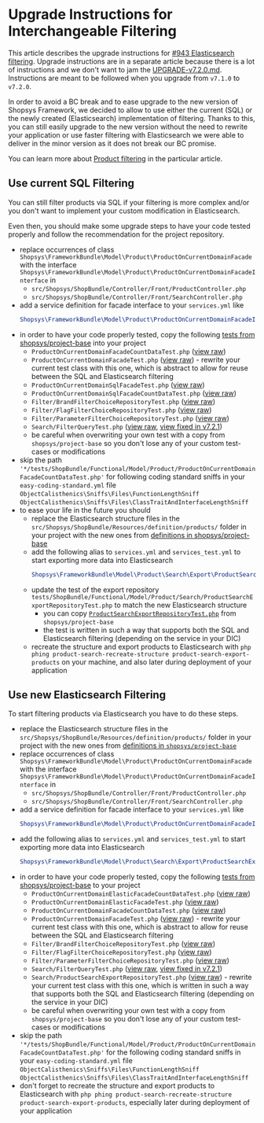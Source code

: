 # Upgrade Instructions for Interchangeable Filtering

This article describes the upgrade instructions for [#943 Elasticsearch filtering](https://github.com/shopsys/shopsys/pull/943).
Upgrade instructions are in a separate article because there is a lot of instructions and we don't want to jam the [UPGRADE-v7.2.0.md](./UPGRADE-v7.2.0.md).
Instructions are meant to be followed when you upgrade from `v7.1.0` to `v7.2.0`.

In order to avoid a BC break and to ease upgrade to the new version of Shopsys Framework,
we decided to allow to use either the current (SQL) or the newly created (Elasticsearch) implementation of filtering.
Thanks to this, you can still easily upgrade to the new version without the need to rewrite your application
or use faster filtering with Elasticsearch we were able to deliver in the minor version as it does not break our BC promise.

You can learn more about [Product filtering](../model/front-end-product-filtering.md) in the particular article.

## Use current SQL Filtering
You can still filter products via SQL if your filtering is more complex and/or you don't want to implement your custom modification in Elasticsearch.

Even then, you should make some upgrade steps to have your code tested properly and follow the recommendation for the project repository.

- replace occurrences of class `Shopsys\FrameworkBundle\Model\Product\ProductOnCurrentDomainFacade` with the interface `Shopsys\FrameworkBundle\Model\Product\ProductOnCurrentDomainFacadeInterface` in
    - `src/Shopsys/ShopBundle/Controller/Front/ProductController.php`
    - `src/Shopsys/ShopBundle/Controller/Front/SearchController.php`
- add a service definition for facade interface to your `services.yml` like
    ```yaml
    Shopsys\FrameworkBundle\Model\Product\ProductOnCurrentDomainFacadeInterface: '@Shopsys\FrameworkBundle\Model\Product\ProductOnCurrentDomainFacade'
    ```
- in order to have your code properly tested, copy the following [tests from shopsys/project-base](https://github.com/shopsys/project-base/blob/v7.2.0/tests/ShopBundle/Functional/Model/Product) into your project
    - `ProductOnCurrentDomainFacadeCountDataTest.php` ([view raw](https://github.com/shopsys/project-base/raw/v7.2.0/tests/ShopBundle/Functional/Model/Product/ProductOnCurrentDomainFacadeCountDataTest.php))
    - `ProductOnCurrentDomainFacadeTest.php` ([view raw](https://github.com/shopsys/project-base/raw/v7.2.0/tests/ShopBundle/Functional/Model/Product/ProductOnCurrentDomainFacadeTest.php)) -
    rewrite your current test class with this one, which is abstract to allow for reuse between the SQL and Elasticsearch filtering
    - `ProductOnCurrentDomainSqlFacadeTest.php` ([view raw](https://github.com/shopsys/project-base/raw/v7.2.0/tests/ShopBundle/Functional/Model/Product/ProductOnCurrentDomainSqlFacadeTest.php))
    - `ProductOnCurrentDomainSqlFacadeCountDataTest.php` ([view raw](https://github.com/shopsys/project-base/raw/v7.2.0/tests/ShopBundle/Functional/Model/Product/ProductOnCurrentDomainSqlFacadeCountDataTest.php))
    - `Filter/BrandFilterChoiceRepositoryTest.php` ([view raw](https://github.com/shopsys/project-base/raw/v7.2.0/tests/ShopBundle/Functional/Model/Product/Filter/BrandFilterChoiceRepositoryTest.php))
    - `Filter/FlagFilterChoiceRepositoryTest.php` ([view raw](https://github.com/shopsys/project-base/raw/v7.2.0/tests/ShopBundle/Functional/Model/Product/Filter/FlagFilterChoiceRepositoryTest.php))
    - `Filter/ParameterFilterChoiceRepositoryTest.php` ([view raw](https://github.com/shopsys/project-base/raw/v7.2.0/tests/ShopBundle/Functional/Model/Product/Filter/ParameterFilterChoiceRepositoryTest.php))
    - `Search/FilterQueryTest.php` ([view raw](https://github.com/shopsys/project-base/raw/v7.2.0/tests/ShopBundle/Functional/Model/Product/Search/FilterQueryTest.php), [view fixed in v7.2.1](https://github.com/shopsys/project-base/raw/v7.2.1/tests/ShopBundle/Functional/Model/Product/Search/FilterQueryTest.php))
    - be careful when overwriting your own test with a copy from `shopsys/project-base` so you don't lose any of your custom test-cases or modifications
- skip the path `'*/tests/ShopBundle/Functional/Model/Product/ProductOnCurrentDomainFacadeCountDataTest.php'` for following coding standard sniffs in your `easy-coding-standard.yml` file
    `ObjectCalisthenics\Sniffs\Files\FunctionLengthSniff`
    `ObjectCalisthenics\Sniffs\Files\ClassTraitAndInterfaceLengthSniff`
- to ease your life in the future you should
    - replace the Elasticsearch structure files in the `src/Shopsys/ShopBundle/Resources/definition/products/` folder in your project with the new ones from [definitions in shopsys/project-base](https://github.com/shopsys/project-base/blob/v7.2.0/src/Shopsys/ShopBundle/Resources/definition/product/)
    - add the following alias to `services.yml` and `services_test.yml` to start exporting more data into Elasticsearch
        ```yaml
       Shopsys\FrameworkBundle\Model\Product\Search\Export\ProductSearchExportRepository: '@Shopsys\FrameworkBundle\Model\Product\Search\Export\ProductSearchExportWithFilterRepository'
        ```
    - update the test of the export repository `tests/ShopBundle/Functional/Model/Product/Search/ProductSearchExportRepositoryTest.php` to match the new Elasticsearch structure
        - you can copy [`ProductSearchExportRepositoryTest.php`](https://github.com/shopsys/project-base/blob/v7.2.0/tests/ShopBundle/Functional/Model/Product/Search/ProductSearchExportRepositoryTest.php) from `shopsys/project-base`
        - the test is written in such a way that supports both the SQL and Elasticsearch filtering (depending on the service in your DIC)
    - recreate the structure and export products to Elasticsearch with `php phing product-search-recreate-structure product-search-export-products` on your machine, and also later during deployment of your application

## Use new Elasticsearch Filtering
To start filtering products via Elasticsearch you have to do these steps.

- replace the Elasticsearch structure files in the `src/Shopsys/ShopBundle/Resources/definition/products/` folder in your project with the new ones from [definitions in `shopsys/project-base`](https://github.com/shopsys/project-base/blob/v7.2.0/src/Shopsys/ShopBundle/Resources/definition/product/)
- replace occurrences of class `Shopsys\FrameworkBundle\Model\Product\ProductOnCurrentDomainFacade` with the interface `Shopsys\FrameworkBundle\Model\Product\ProductOnCurrentDomainFacadeInterface` in
    - `src/Shopsys/ShopBundle/Controller/Front/ProductController.php`
    - `src/Shopsys/ShopBundle/Controller/Front/SearchController.php`
- add a service definition for facade interface to your `services.yml` like
    ```yaml
   Shopsys\FrameworkBundle\Model\Product\ProductOnCurrentDomainFacadeInterface: '@Shopsys\FrameworkBundle\Model\Product\ProductOnCurrentDomainElasticFacade'
    ```
- add the following alias to `services.yml` and `services_test.yml` to start exporting more data into Elasticsearch
    ```yaml
   Shopsys\FrameworkBundle\Model\Product\Search\Export\ProductSearchExportRepository: '@Shopsys\FrameworkBundle\Model\Product\Search\Export\ProductSearchExportWithFilterRepository'
    ```
- in order to have your code properly tested, copy the following [tests from shopsys/project-base](https://github.com/shopsys/project-base/tree/v7.2.0/tests/ShopBundle/Functional/Model/Product) to your project
    - `ProductOnCurrentDomainElasticFacadeCountDataTest.php` ([view raw](https://github.com/shopsys/project-base/raw/v7.2.0/tests/ShopBundle/Functional/Model/Product/ProductOnCurrentDomainElasticFacadeCountDataTest.php))
    - `ProductOnCurrentDomainElasticFacadeTest.php` ([view raw](https://github.com/shopsys/project-base/raw/v7.2.0/tests/ShopBundle/Functional/Model/Product/ProductOnCurrentDomainElasticFacadeTest.php))
    - `ProductOnCurrentDomainFacadeCountDataTest.php` ([view raw](https://github.com/shopsys/project-base/raw/v7.2.0/tests/ShopBundle/Functional/Model/Product/ProductOnCurrentDomainFacadeCountDataTest.php))
    - `ProductOnCurrentDomainFacadeTest.php` ([view raw](https://github.com/shopsys/project-base/raw/v7.2.0/tests/ShopBundle/Functional/Model/Product/ProductOnCurrentDomainFacadeTest.php)) -
    rewrite your current test class with this one, which is abstract to allow for reuse between the SQL and Elasticsearch filtering
    - `Filter/BrandFilterChoiceRepositoryTest.php` ([view raw](https://github.com/shopsys/project-base/raw/v7.2.0/tests/ShopBundle/Functional/Model/Product/Filter/BrandFilterChoiceRepositoryTest.php))
    - `Filter/FlagFilterChoiceRepositoryTest.php` ([view raw](https://github.com/shopsys/project-base/raw/v7.2.0/tests/ShopBundle/Functional/Model/Product/Filter/FlagFilterChoiceRepositoryTest.php))
    - `Filter/ParameterFilterChoiceRepositoryTest.php` ([view raw](https://github.com/shopsys/project-base/raw/v7.2.0/tests/ShopBundle/Functional/Model/Product/Filter/ParameterFilterChoiceRepositoryTest.php))
    - `Search/FilterQueryTest.php` ([view raw](https://github.com/shopsys/project-base/raw/v7.2.0/tests/ShopBundle/Functional/Model/Product/Search/FilterQueryTest.php), [view fixed in v7.2.1](https://github.com/shopsys/project-base/raw/v7.2.1/tests/ShopBundle/Functional/Model/Product/Search/FilterQueryTest.php))
    - `Search/ProductSearchExportRepositoryTest.php` ([view raw](https://github.com/shopsys/project-base/raw/v7.2.0/tests/ShopBundle/Functional/Model/Product/Search/ProductSearchExportRepositoryTest.php)) -
    rewrite your current test class with this one, which is written in such a way that supports both the SQL and Elasticsearch filtering (depending on the service in your DIC)
    - be careful when overwriting your own test with a copy from `shopsys/project-base` so you don't lose any of your custom test-cases or modifications
- skip the path `'*/tests/ShopBundle/Functional/Model/Product/ProductOnCurrentDomainFacadeCountDataTest.php'` for the following coding standard sniffs in your `easy-coding-standard.yml` file
    `ObjectCalisthenics\Sniffs\Files\FunctionLengthSniff`
    `ObjectCalisthenics\Sniffs\Files\ClassTraitAndInterfaceLengthSniff`
- don't forget to recreate the structure and export products to Elasticsearch with `php phing product-search-recreate-structure product-search-export-products`, especially later during deployment of your application
